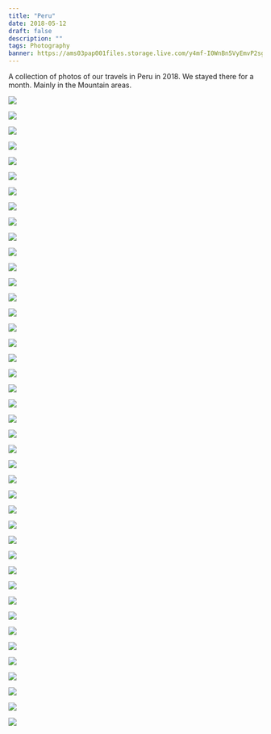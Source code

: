 ```yaml
---
title: "Peru"
date: 2018-05-12
draft: false
description: ""
tags: Photography
banner: https://ams03pap001files.storage.live.com/y4mf-I0WnBn5VyEmvP2sgQrtLhhS3bKBNyJ8hJsav4yywmfubrJeuFllEqwmUUxUYylau-YqKphu40FZlq-Zi7Mkup-SZnVrvYCtVuSc7h1pfooNJdGMHYbMfMRgFR1St0abszf_BrWzCq4LPv8r5-vHpv5V_ICGuFfH0sUC4Hn78ERS9QPcvtJXXEtjwyvpDT4?width=5998&height=3999&cropmode=none
---
```


A collection of photos of our travels in Peru in 2018. We stayed there for a month. Mainly in the Mountain areas.

![](https://ams03pap001files.storage.live.com/y4mf-I0WnBn5VyEmvP2sgQrtLhhS3bKBNyJ8hJsav4yywmfubrJeuFllEqwmUUxUYylau-YqKphu40FZlq-Zi7Mkup-SZnVrvYCtVuSc7h1pfooNJdGMHYbMfMRgFR1St0abszf_BrWzCq4LPv8r5-vHpv5V_ICGuFfH0sUC4Hn78ERS9QPcvtJXXEtjwyvpDT4?width=5998&height=3999&cropmode=none)

![](https://ams03pap001files.storage.live.com/y4mGZUZkmVWFvi8-eXCJI9zXKdvP6k1C46vYK_zlJLcOpO8XblC3RMXdlIhtYjc04Sv2tL1hzYzeYhI3wtRVu4zPtfHileoRAXfHv9o_fKd7JV0Qr5gCqtGpL0P30iPmjgOy4sOt3c2l3t6mHGUew7veOZ5BpvxIzkTTeF6ItUZ_rch8rtQBhVnOM7uQE-_LAl3?width=6000&height=4000&cropmode=none)

![](https://ams03pap001files.storage.live.com/y4mnGlYbs9XGt2J-TKw3CNXzEd2ygrMQOuE8J9tLf5KRAX4hdvONCnByokjR6xPiwIbRQ3q5oTQBQiZ-z2p1_FV-jk1-cDzX32OKqD16-Nmg7KZVasxStk6VuKaw0m0mZCPA2iq9JhgLd7R7SDmpXR9Q7_0fPfmULsMx2Hi_0OFN6olNb2oQwyPqFjZO7ogbPSr?width=5539&height=3693&cropmode=none)

![](https://ams03pap001files.storage.live.com/y4moXO2ZmSbMpf_75jxfTH-J_XxxAvSaVS_D4hlBLlIXv9JurJK2K--yub1sr8wc0qV38DZtlDg3HYvwwG4AQ-agpUJUCM_3IkMKVioq39bviP-dp9qnA8klcvsxFQgdSsG5KU9v4-apXMEVm3R73VVOT731S4lf2BSGiHXdytPN9AuKGTFOOU9VLPzy7_oHPzs?width=4933&height=3289&cropmode=none)

![](https://ams03pap001files.storage.live.com/y4mA1viBDefo4jON1I57yU62S-oN2fftGt5XzoFcwO4WVEUjoDkKbzNgGlo35nSXK1XNSiYo6kkyRc5lzMICtDu8NKHcO3PBCRz2HfMMktJV8G_hxz25g_-dqCqa_fj02VgIVZeN-9hbT8mkE4JPAEPBopAuu6I550jQ65QoHqZr5lOYoOqfwgueJjn7ebsDX85?width=6000&height=4000&cropmode=none)

![](https://ams03pap001files.storage.live.com/y4msxg9iV-Lw1hI1IiUqc3EvEQHGcOp3jgzPD6QNkRKcpALgg4IaUr4ChknqLY9eMRpubkHmm-DSiTBqnOU_AmTooeUp4gYrsoi9aV8EDE5Wl45nggdmpz6xa0wX_WIuaSumdTbxl1aE3Ni_HXZc0fALQs7lV8AgphRlCNi4-VZawIr1klLSs-W24K0U0Lx4p0_?width=6000&height=4000&cropmode=none)



![](https://ams03pap001files.storage.live.com/y4mSiOYsr-EiYO6pfsXLDAz6DcqRujun5mY2XR9OYiFk63yU2NUFb3VvWBceBSzbcmogB8juAzroVkkKm7E-dGqoA3B-32Zr1U5ippRVB7BZ1VTtYkUgajrJk_gs0svnWLXOLacg8bwouNlOf3ChH5JartF3viuEX2VvGg7KjcORsuVYlcL1gQmGwr6L43OZreY?width=6000&height=4000&cropmode=none)

![](https://ams03pap001files.storage.live.com/y4mOtMbTh8_FgIam7uDEKF1d81Lk_SEZWQMzm7XyS7EDoA1QvdnZ5ZY9fkcWTx13Lfi3Y0ffhsR-SG4hMChkhiM9k7JhVVzLOMNH3FgRWskqACcH6c5moeTC0gEg7c95HtmdYqj9cogMxdoufJOQGrGyrLB8svITfOmV_707gF-POl_Mv-sFrwyHXxOYinNTmrx?width=6000&height=4000&cropmode=none)

![](https://ams03pap001files.storage.live.com/y4mAkGDDO9w67dS0nInFyG7HjTHykNfPpOp8sty9j3yA-qLPnfm10uI8evWlbKNgilg52iqX8yf_TqXYfhkBJuLgbwQuMz8ygxV-IVQT-AW7udeHfYS5lQdkEsgk-SYkxqGKUMq2N9FWeXz1ArntSdOH-BnSOP91n5C1P-sUbla0q93hO7lrshy0AZPCvPzNFxf?width=3490&height=4964&cropmode=none)

![](https://ams03pap001files.storage.live.com/y4m3bAPuniVEAQxWBorP5LmwoiCAfwTWRLagg3-v_jL1uBwvSMjQnspcDYytK8YMu1x_X3fOcJ67Pzdb376OxqFq83GQ9EV9xX9mncSVTzh8TbTNgv1w4NN7LIiKrc-qWLU4fv-5NUI79SkLpmoTRV8SCd0Fpl4GihkpP3t0QKp7Pz2gUpncyrO8qdvaY0Hvm0i?width=4000&height=6000&cropmode=none)

![](https://ams03pap001files.storage.live.com/y4mJbgZ0USjQz_m-3UYdFwKaxg8AKFF8wqS_5Rzq_96QVHnarTW5h3IhQumWrCaQxoJaYMdK1On3MO9kQmpf-YDs8D0kLePyKRs8u0FsgAohGAPBmxFbpwj9D2B0-X-xR-RUn2d38W_CygzaV1s2pEFnc5Qa8IDBsv1D_tLka0I4PWlZZKVf6urNoSfKUGiy3so?width=6000&height=4000&cropmode=none)

![](https://ams03pap001files.storage.live.com/y4m2Xfk8CTjHzvGbI10K3qbmskG2WHUd_MkdqApwj7xTqDYCK1IrvP6lU2DIE17d10XrFx_dk1sH_x0PxQAu5SJWF_Ggse0WLOfdZjaVY2HPGygBUQmtQEvZQxjwMBfM3sOHCVccRmIMvPP55dy3F5Wkxofy63SrtHyTIIkZK6oX75fYt8WRPJQXuM8vfA63-31?width=3909&height=5864&cropmode=none)

![](https://ams03pap001files.storage.live.com/y4mfkQnMMT32O0OA4KljiB72PxCW5VxAPphsD4XVfbjzayh6davAqERZvM38T29muvbU3WhRQwGwq1KQodaL-WA75pXIZ5htB_HW9_azfoPp26hHFU5Ee5lU89nC-8YypoHtt5nIgeyqq2ggbl5HGFqs_-KHMO4XpRQek889DJD2J5xUKiV40qRSGDMGyvhwZUP?width=6000&height=4000&cropmode=none)

![](https://ams03pap001files.storage.live.com/y4mBltJg5TZnx6lPi11VFhlVQwoZxMtz0enWuz-I4yMliACG2oU3JDFkoJczVOxaHqQEb1AFDpDGO4NVFzIcaIgbcqoj1mCTOIyKgV7egVbunsGJxaLYTL-vIBspypE857HcgtKyNYnfuBlAzVWs9ZorFjf3itNL6JW3xUz1h0FPgbROp8152kj8QVxScLkEAtf?width=6000&height=4000&cropmode=none)

![](https://ams03pap001files.storage.live.com/y4mplNJjXXNtCWurbs3gDgIng0_CC1GiViMFo4bzVdO_HBKAYm4eHz1D2zJoLcil42HPaGVZOwGjRAi-w1f5WTh4RPrMoQsMYnQ9IcY-tHDscPRto8sO1sANwAAjmKhVOuDQIOY91DiPxyUs9MtJr9zvByWpl8gb32MvwmG2UjyMJFlJp3VMIL-tNsxzb1Intmg?width=1371&height=2058&cropmode=none)

![](https://ams03pap001files.storage.live.com/y4mD9UcOkMwO3VKRWOFrindMsOMvPFQ9a1_iAg8Y90EJeIKpTVPTrdZREtqGqeUAzpP7XLINjJvCmPHslosTlAVF7wlhAS35YlL-G79ht1IZ2AviWw9egxWFYAZJ5Assp6-8xWBLK-967HD0_rvT5cUa3X7DXSbb-YcDQRjj5uAQcX-yp-EzpSh7XMECAQ24Fy7?width=4000&height=6000&cropmode=none)

![](https://ams03pap001files.storage.live.com/y4miymvQOXfE6CU5IpSwtxXoj6y6RFOYCttM5IQlB1lLdXjfLbPK2AC1LpllEVILN2gBLV8GyCJnr9BZv7Hp6WJ1TXO7jmxlScEzhbpOsn6DtT1OGUzRdScTMmCm6xws9Son8w87ghRdgCAsI5Vw5F5sdB7kO0WECAN_Ao2Btv1W-KmpbWxqir_GNXwv1-4bGNT?width=6000&height=4000&cropmode=none)

![](https://ams03pap001files.storage.live.com/y4m3X2dS8LHjIJ6KsbpFko6LYgdGER35LZZp93QPd4YcljfbK9WLF3R7NX7HW4zBtox8KFEv6NhBMVLpmKNdKJySUNoAfiYVtvmb31mbjJdpiA-ii9syKSBLP7xeOaz-1cfWY4rGkEx4Qp3umAdk4t6fegHYNGEel1rqswQlg1Ro-xyhGg7jM14W0z1EjQu6ilG?width=6000&height=4000&cropmode=none)

![](https://ams03pap001files.storage.live.com/y4moy9AhcqELp6wGCHn9iY5X9zLRuKChxVNrzOVwrVMCDG66Oo96x6bqUAf2bpIyrk0JGu-wBMUVp0d7eUZXJpBLpsypkv4yVgaEss-ZTNwC83AhP8AX1yyNudytJfwdPmixf-RcPsMaIrzdof4XoqoqnDmD3_xWLGxmgXotTPstYpNINZx3xcMtif2rnhBYviH?width=5843&height=3287&cropmode=none)

![](https://ams03pap001files.storage.live.com/y4mb6yBIQ-viNwCYI674EvSQFdlkgSN4Q7BxOwC35OBl_djHK3PDGBMrwj85SZmm1Azci3gJOyaPBb71a5FG0HQiClTSui82fQyfr0P20W7buCveib6t7E6FN8SngdUMW41-iNWPUhRqIroYhgPYKvvvvFFUvXjJ_o9Jfqr9hYdHO5kdG_NO2xBSSscmHG2Zj1r?width=6000&height=4000&cropmode=none)

![](https://ams03pap001files.storage.live.com/y4mCmCu1Uk1Kw10O6hRG7DqzUG5TgBddlPiZofa5xOmOr2MSiVmp6ELpN0nUOKS3YahzdoJqurPpFkn_8AMRmQaaAGcf94pUkWDjoxh7RBNZIh6A8J7CWY2YDupLsrvy2yKLhMCpsyJkpZHDLDI6U612o2f3MUiaWOA-44Ib3a0UF_j4QvTa1IiFMMhwffZ79N-?width=6000&height=4000&cropmode=none)

![](https://ams03pap001files.storage.live.com/y4mts9EPfrzf5Lk1UOIcpRvdF8hvPC8iRlkWwpRaejg7zDZj4UEgtlAlfV7tSohLBJkX0oG1ZUNEIR6y-Oyzfmx7a8XdPCehhs8oZPB6t-EOiIQ5WumC4q-_lr2tg2fU54TINAoy-1c22BciuFhXlfbLqEm6yZQsvTebX9SlscASOjL3EfdDpuxynlR7cH24FXE?width=6000&height=4000&cropmode=none)

![](https://ams03pap001files.storage.live.com/y4mS1MqcYyCuZ-Mrm3MMxIZ6Kiqid32F0nKFjDdYztRKFbZx3zeNcD00twJGgYvyzOA7119lsHBG4iy1U0AG_pH9iAfk1UYSPAsm7XnnQ8Zp8gdn5qIPCi8xFFzYly4lfFP2m3hJmbXR3qPMTHd1YHQNv9WM8B_kE6uP4Pd-heY1d2j_zSz8tRlYaPNa4CM3OtD?width=3750&height=2500&cropmode=none)

![](https://ams03pap001files.storage.live.com/y4m3A24MXvU0tvt_fOOEQ2atXogXIRpVI3zVYa6Y0fklQuoe_ScILKY0FtRxJwGM1e2XzHL8ytII4NgcgIT4S_hy5PptvrWgPPAJpgBgtSANMo1es8qpT88XF_V43BMNbZ6ggoUjT5Rv0kLTVcBXXmQWNvi8yo0E1PjkY68C70DtRVoTjEMQKT82_JhDXPe2brA?width=4000&height=6000&cropmode=none)

![](https://ams03pap001files.storage.live.com/y4mgAlrPPHWFjWqJ4NYOGy_X4qCRRlhCHZGhshB_NHA1yPhhjE2e2bcDyhGkCQA2rx2i1v9QRp49vh6QWoRtFSgGZKHFtQAFQu-k41YqiltvOJXBf4RZ6nuTQ1cqG03WjINwLdY4DRabBkcZAmCoBMUSFimj8FppmEFLxFfTO42yzbYmQ3TN0UE5_ClKKgoUm5i?width=6000&height=4000&cropmode=none)

![](https://ams03pap001files.storage.live.com/y4mYqA_pq5Qza-egJaHx-gwM0Iv2uwt15w2_7Higa0GOfAnj5D-6M58rbxuxyFj3DJp2lfoY4Yxn9PPI3JPm6CS2otzt76EHUbiaHR6sXQfRMwS7n_v5lFsaV_pDD09X87WxgZMs3ruVcwP-tzZlS_eCmHZUasxgo7i6fMs93XcfwNMP5Jm0t6aCQXnGrBQ1BKN?width=6000&height=4000&cropmode=none)

![](https://ams03pap001files.storage.live.com/y4mpiNetXEf0gMvKFOVlOoIU-aua3bUAF_WvXCTYFmd0SIZfuTPvCtACxrfm4gKsxjXUUfTfK5_oj4zX9iFLHxWNktxSiQP0NjmnEfgTjLkfqjFxRczbGqZrVb6DHNzudl3Aq8GYlhFgXXAhY0SCVQ1Jhosk1k2CwVuTjcRY2OfHKmT9MLBzo2Qtkv2Tx1h609y?width=6000&height=4000&cropmode=none)

![](https://ams03pap001files.storage.live.com/y4mdg2n1sXPew-asVNkPMq9XvfWADEU4SebvI42MDBuHHeYC34Il53fdxKuSkXkzA7fCncA4ZoF2R4WeLziWsDlnbau1dX1dyl79DSmrRZwoJThigxe9eWk7xmrKelhbHC9fnlYkQkEIxzm_vS0xkCI0_ltdFkme0KMbZ7uytSdzPPjN09-b0iWlx1YvzaIHmwi?width=5583&height=3722&cropmode=none)

![](https://ams03pap001files.storage.live.com/y4m-LVSt30gnq8pfR2bRy82Qk9c7t0g1_GSZcuosRrZIcXHTWxw4ibGuDQh_HMw033REMgodQE-LG6-7jaN0z5631FzTZv1mdsO2jURApdPgWWz6cJwTqIqy9kVGPAuLUrU2sK4zcjd1B36O98DEY-qy3ik-w8UT39QTuNG90wpNAHOKLUpSHmA2v81I8S5pmvl?width=3479&height=2319&cropmode=none)

![](https://ams03pap001files.storage.live.com/y4mSalWffmZ3DOkmS24g2kM08_GrcFU0Eabp2yKowDslDo6vClyEnVH3IA26BfjCMhDlhRH72LZkpEBBspmSZeCiDVtzNmgqWLT1-B4xklnetYSM8B9SEuie7pspNh1x6L0oN4c-WK-bSCZRF0h3Rzy04crPyaj6taSuB_ZjQkREdIJE_jPSSPisyXnG5nuu_zA?width=4364&height=2909&cropmode=none)

![](https://ams03pap001files.storage.live.com/y4mzEVMtNoWs7FlhJvI9m6J8OLRu2bzXLrzG2IqzE4gzSBhICAsRGAb3_sb3j8XMUGWePG4zwltl15MMniLv8ok7HFhBiN1RnCm1MXLoIifXCtg2AzP_QpofQxI8AWDBox-H_r92xLhaptV-xpnYvVlFlkOtwN369OUG1DbBKN0oBfN3pV5GnEvD88LX8xxEtVN?width=5401&height=3601&cropmode=none)

![](https://ams03pap001files.storage.live.com/y4mzlr4iuWUdCBpUGN3j1SbSHJ5kk7gwdYLoTl5G6Akpa_U-mFptVs7BVFOzjhHADRG13KUSWNw9lyyLnAUkhyCuugv6LksqLIDIcvPreJ9ZFLVU2CdCOKgMYZH7a8555NfhAvtApvTsMqbJckv2F_XzHVN5CtZj3zx717J1KJpAZ8Wujr10-8WmvsU7xp7-dxv?width=4354&height=2903&cropmode=none)

![](https://ams03pap001files.storage.live.com/y4mbsCwO62CrIS3frsx43QdXJgyz_EXSrQxfZEaR81OZABlsnjHjLA4owUTIeecNSEfvQ-UWOo3ykx27ysGUXAbe_5hEMpUWQmctxYwIr1Vsm5gwqKQRnzw7qdPtrR9YtauuxmBSYDC8U6G3yinZVjFstrtWOBmEb0sjoKnio0orVh3-W-_glG_XKdByNIUSSBt?width=5697&height=3798&cropmode=none)

![](https://ams03pap001files.storage.live.com/y4m4C0eiH3rDazftq8UDjBiAwoG1YIOYB-DSipGrimxfeyVinyWmd-uDsxL3dEhP2v7ZdFafGhSrCSyV-cQ7kIswtOE1xJGI5FBB4isac9ArtesbTF7Nb3x1A3-ET-GK38KOnCLT5PE26RIPyFdXnTa_WgLaG84Ivz_A0xQiMg-rUraohFpM4evoRAKJfccUbyp?width=6000&height=4000&cropmode=none)

![](https://ams03pap001files.storage.live.com/y4mvG5Mfh90rDyWjDGjfL43IzLle7By6eSpSO6Ig4jT8V2AjSTZ8muP6Jt_MoQIp2BVVaDeyD0h17ZdCJuyxdQ7GBv-LZRc4QnUbT8lbFqq68jB_5hTswkzXVSNCY-cseRQMIGS7sbWmLQP8dJTj_C3iUJ1xWT1_g7BWhWQvMhjpeXjw5traAzqbM6IcirvcN1V?width=6000&height=4000&cropmode=none)

![](https://ams03pap001files.storage.live.com/y4mFxBnv_mjFZQwY_ixa5WNvR8VpKp7BYcR0fE7WS9YjXYUzW1ds2T0e2iOA01jiYNorE3BDAJoZEam7_zTM6A_9cZK8v4FTIUmSPMOaenbbAC6Mg80Vh5k6S7BNFDEraZF7cJ7AAfHFvtI-n4xdd2JXxXj08JS8t-j7QGa9eqgTYvPNK3HC2v6zqKPxJdhN-Wy?width=6000&height=4000&cropmode=none)

![](https://ams03pap001files.storage.live.com/y4mnXJIBOfZ7Tf1hqjh17b9AXSFT4BGj594IU49J-kK9WCVbvLG88TtvcMGEFG9U_pFNCYoge0UQG_dMlTmCaeNEiXMXiYnDpJjDmQBBKyVeyhwuMG2O7ExlkJYomH6kaX4YLSVbNuljAcPwWLlQQTcHGC6qMc5RO95ZuIJy_z-VIyIwy-y9IByn46QyPayJW5w?width=4000&height=5333&cropmode=none)

![](https://ams03pap001files.storage.live.com/y4mpfgmYdf8qEELzVQGBkUUuWIio0ByGcB6UuiqNPJb-uHzjwxXyU5ylTkHtnkxnIEjs68s6K6gJfuZxB6YTqXR_EblWKk5v-9ufukysXJwxc2oDdPCvMQtSCgCjPs8UL0DyLAkI5Q7bssY2so39rGpdSa-dtRTomqDjhF4xdPpLuBGhY9igwVq86E0Yjyqhj3f?width=6000&height=4000&cropmode=none)

![](https://ams03pap001files.storage.live.com/y4mBhj0vEYJd8vFrg0dYWJJhhcjfcJa7_xqX9xRTAeJhjq8xeVY9sesutgdyKOXhPV7V_Tk6M4g59qM9E4L5GSq_7ierDTSAlJyKn3UezHZoUIB_3ei_uipspLMXQUZiGqprOehiGPqw3m1N8O7oI5x0GMkBdRVeVW9L30c18VNzrBRag1Qk6rZPAJqQ2GMW0Vz?width=4000&height=6000&cropmode=none)

![](https://ams03pap001files.storage.live.com/y4mg4MR9L-QOGhfJRYslOopwcNwr9WtS98v8kc8077P8A7g3A5pf7C679tQGuB7r4ELb8e3MCei5MFNwdedLuat5TEGvdH2N85InLAzieu6uG25YJEO7gL80JBkBJPulWWhj5BQICvP91rhmMO16kfbZ4jEqgblPNgAIEgdTZ-GCDMSmlD1afLMGFkL5JjswCTU?width=6000&height=4000&cropmode=none)

![](https://ams03pap001files.storage.live.com/y4m7JOQAgPJ8Nbglui7wvCAWm5Al4mKlzJVUanfDWMInWO3NRCJiH8HqBAClsy3l-ywbbAQSFMug23UT3dZkUijiJS8l2xSk2rKXr83Y4jqch2Qsmow_NeEpTjp0aZOWZTcW21GvEOrqX6LLRRZvxGiRpSblz3x2JzouOg3HDYNKI3JFfZ-Ft-mTHzL7DI5OWqF?width=6000&height=4000&cropmode=none)

![](https://ams03pap001files.storage.live.com/y4muSEK1BWZ_eJeiKmB5g0EdIMlirJmK73gedpWnXigRAhLfUtsVJcO1JXCuqOCoi_uZ-KbnqoBT8DEyXQGu1DvwqoH-gRyjGMSN6_VKCddQ4wWjM3y6d7yGkhwuo8atZdjfXL-pkmTqWxoyoqTEoIYgLdyZPniBkBbHEpwSvkKyVJatb8fLkLOL3qlS5W_IXSH?width=6000&height=4000&cropmode=none)